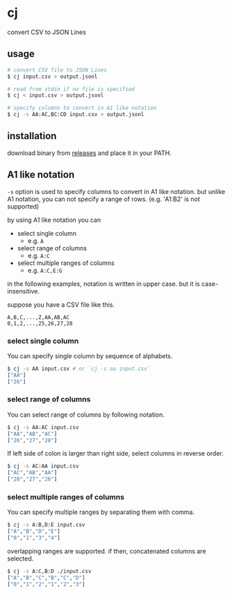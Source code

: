 # cj

convert CSV to JSON Lines

## usage

```sh
# convert CSV file to JSON Lines
$ cj input.csv > output.jsonl

# read from stdin if no file is specified
$ cj < input.csv > output.jsonl

# specify columns to convert in A1 like notation
$ cj -s AA:AC,BC:CD input.csv > output.jsonl
```


## installation

download binary from [releases](https://github.com/musou1500/cj/releases) and place it in your PATH.


## A1 like notation

`-s` option is used to specify columns to convert in A1 like notation.
but unlike A1 notation, you can not specify a range of rows. (e.g. 'A1:B2' is not supported)

by using A1 like notation you can

* select single column
  * e.g. `A`
* select range of columns
  * e.g. `A:C` 
* select multiple ranges of columns
  * e.g. `A:C,E:G`

in the following examples, notation is written in upper case. but it is case-insensitive.

suppose you have a CSV file like this.

```csv
A,B,C,...,Z,AA,AB,AC
0,1,2,...,25,26,27,28
```

### select single column

You can specify single column by sequence of alphabets.

```bash
$ cj -s AA input.csv # or `cj -s aa input.csv`
["AA"]
["26"]
```

### select range of columns

You can select range of columns by following notation.

```bash
$ cj -s AA:AC input.csv
["AA","AB","AC"]
["26","27","28"]
```

If left side of colon is larger than right side, select columns in reverse order.

```bash
$ cj -s AC:AA input.csv
["AC","AB","AA"]
["28","27","26"]
```

### select multiple ranges of columns

You can specify multiple ranges by separating them with comma.

```bash
$ cj -s A:B,D:E input.csv
["A","B","D","E"]
["0","1","3","4"]
```

overlapping ranges are supported. if then, concatenated columns are selected.

```bash
$ cj -s A:C,B:D ./input.csv
["A","B","C","B","C","D"]
["0","1","2","1","2","3"]
```
